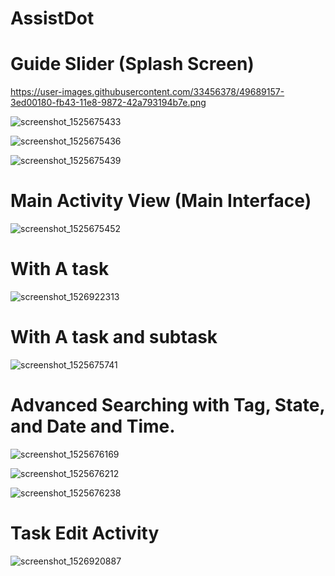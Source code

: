 # AssistDot

<h1>Guide Slider (Splash Screen)</h1>

https://user-images.githubusercontent.com/33456378/49689157-3ed00180-fb43-11e8-9872-42a793194b7e.png

![screenshot_1525675433](https://user-images.githubusercontent.com/33456378/49689158-3ed00180-fb43-11e8-81ce-e9cac9b3a501.png)

![screenshot_1525675436](https://user-images.githubusercontent.com/33456378/49689159-3ed00180-fb43-11e8-90b2-664db9717e3c.png)

![screenshot_1525675439](https://user-images.githubusercontent.com/33456378/49689160-3f689800-fb43-11e8-9828-873033b56ac4.png)

<h1>Main Activity View (Main Interface)</h1>

![screenshot_1525675452](https://user-images.githubusercontent.com/33456378/49689198-d9c8db80-fb43-11e8-908b-461387726905.png)

<h1>With A task</h1>

![screenshot_1526922313](https://user-images.githubusercontent.com/33456378/49689151-1a742500-fb43-11e8-959e-5c90b11a1809.png)

<h1>With A task and subtask</h1>

![screenshot_1525675741](https://user-images.githubusercontent.com/33456378/49689207-1ac0f000-fb44-11e8-9cf7-062a798ed7b7.png)

<h1>Advanced Searching with Tag,  State, and Date and Time.</h1>

![screenshot_1525676169](https://user-images.githubusercontent.com/33456378/49689239-a20e6380-fb44-11e8-83ac-8bbca746ac47.png)

![screenshot_1525676212](https://user-images.githubusercontent.com/33456378/49689240-a2a6fa00-fb44-11e8-8c8d-971be13afda9.png)

![screenshot_1525676238](https://user-images.githubusercontent.com/33456378/49689241-a2a6fa00-fb44-11e8-9ead-02d2b3b3cffb.png)

<h1>Task Edit Activity</h1>

![screenshot_1526920887](https://user-images.githubusercontent.com/33456378/49689258-dc780080-fb44-11e8-8cc4-d8286bfd3fef.png)















